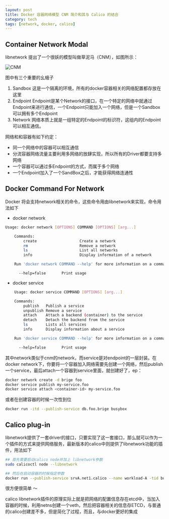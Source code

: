 ```yaml
---
layout: post
title: Docker 容器网络模型 CNM 简介和其与 Calico 的结合
category: tech
tags: [network, docker, calico]
---
```


## Container Network Modal

libnetwork 提出了一个很妖的模型叫做草泥马（CNM），如图所示：

![CNM](https://blog.docker.com/media/2015/04/cnm-model.jpg)

图中有三个重要的幺蛾子

1. Sandbox
  这是一个隔离的环境，所有的docker容器相关的网络配置都存放在这里
2. Endpoint
  Endpoint是某个Network的接口，在一个特定的网络中就通过Endpoint来进行通信，一个Endpoint只能加入一个网络，但是一个Sandbox可以拥有多个Endpoint
3. Network
  网络本质上就是一组特定的Endpoint的标识符，这组内的Endpoint可以相互通信。

网络和和容器有如下约定：
* 同一个网络中的容器可以相互通信
* 分流容器网络流量主要利用多网络的放肆实现，所以所有的Driver都要支持多网络
* 一个容器可以通过多Endpoint的方式，而属于多个网络
* 一个Endpoint加入了一个SandBox之后，才能获得网络连通性

## Docker Command For Network

Docker 将会支持network相关的命令，这些命令用由libnetwork来实现，命令用法如下

* docker network

```bash
Usage: docker network [OPTIONS] COMMAND [OPTIONS] [arg...]

    Commands:
        create                   Create a network
        rm                       Remove a network
        ls                       List all networks
        info                     Display information of a network

    Run 'docker network COMMAND --help' for more information on a command.

      --help=false       Print usage
```

* docker service

```bash
    Usage: docker service COMMAND [OPTIONS] [arg...]

    Commands:
        publish   Publish a service
        unpublish Remove a service
        attach    Attach a backend (container) to the service
        detach    Detach the backend from the service
        ls        Lists all services
        info      Display information about a service

    Run 'docker service COMMAND --help' for more information on a command.

      --help=false       Print usage
```

其中network类似于cnm的network，而service是对endpoint的一层封装。在docker network下，你要将一个容器加入网络需要先创建一个网络，然后publish一个service，最后attach一个容器到service里面，就创建好了，ep：

```bash
docker network create -d brige foo
docker service publish my-service.foo
docker service attach <container-id> my-service.foo
```

或者在创建容器的时候一次性到位

 ```bash
 docker run -itd --publish-service db.foo.brige busybox
 ```

## Calico plug-in
libnetwork提供了一套driver的接口，只要实现了这一套接口，那么就可以作为一个插件的方式来提供网络服务，最新版本的calico中则提供了libnetwork功能的插件，用法如下

```bash
## 首先需要启动calico node并加上 libnetwork参数
sudo calicoctl node --libnetwork

## 然后在启动容器的时候指定参数
docker run --publish-service srvA.net1.calico --name workload-A -tid busybox
```

很方便很简单 ～

calico libnetwork插件的原理实际上就是把网络的配置信息存在etcd中，当加入容器的时候，利用netns创建一个veth，然后把容器相关的信息存ETCD，与普通的calico创建差不多，但是简化了过程，而且，与docker更好的集成
